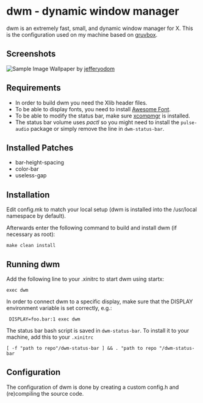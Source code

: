# dwm - dynamic window manager
dwm is an extremely fast, small, and dynamic window manager for X. This is the configuration used on my machine
based on [gruvbox](https://github.com/morhetz/gruvbox/).

## Screenshots
![Sample Image](https://i.imgur.com/DL3A7Zj.png)
Wallpaper by [jefferyodom](https://wallpapersafari.com/w/ESgNJ5)

## Requirements
 - In order to build dwm you need the Xlib header files. 
 - To be able to display fonts, you need to install [Awesome Font](https://archlinux.org/packages/extra/any/ttf-font-awesome/).
 - To be able to modify the status bar, make sure  [xcompmgr](https://wiki.archlinux.org/title/xcompmgr) is installed.
 - The status bar volume uses *pactl* so you might need to install the `pulse-audio` package or simply remove the line in `dwm-status-bar`.

## Installed Patches
 - bar-height-spacing
 - color-bar
 - useless-gap


## Installation
Edit config.mk to match your local setup (dwm is installed into
the /usr/local namespace by default).

Afterwards enter the following command to build and install dwm (if
necessary as root):

```
make clean install
```

## Running dwm
Add the following line to your .xinitrc to start dwm using startx:

```
exec dwm
```

In order to connect dwm to a specific display, make sure that
the DISPLAY environment variable is set correctly, e.g.:

```
 DISPLAY=foo.bar:1 exec dwm
```

The status bar bash script is saved in `dwm-status-bar`. To install it to your machine, add this to your `.xinitrc` 
```
[ -f "path to repo"/dwm-status-bar ] && . "path to repo "/dwm-status-bar
```

## Configuration
The configuration of dwm is done by creating a custom config.h and (re)compiling the source code.
